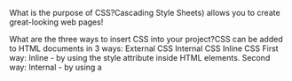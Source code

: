 What is the purpose of CSS?Cascading Style Sheets) allows you to create great-looking web pages!

What are the three ways to insert CSS into your project?CSS can be added to HTML documents in 3 ways:
External CSS
Internal CSS
Inline CSS
First way: Inline - by using the style attribute inside HTML elements.
Second way: Internal - by using a <style> element in the <head> section.
Third way: External - by using a <link> element to link to an external CSS file.

rite an example of a CSS rule that would give all <p> elements red text.
<p>This is a my red/pink paragraph.</p> 
<p style=" color:#FF00FF;">-I love cherry Pepsi</p>
the rules and the properety can change the color  <p> Paragraph expoitory text 
I use this website to finf a color and use the code in the formula. https://meyerweb.com/eric/tools/color-blend/#CC3399:::hex
Pink/red is this code #FF00FF